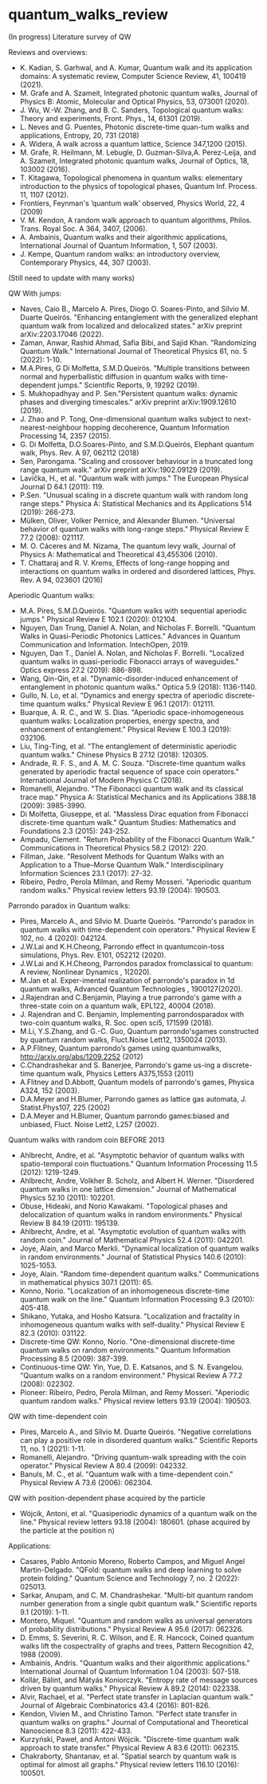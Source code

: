 # quantum_walks_review
(In progress) Literature survey of QW


Reviews and overviews:
* K. Kadian, S. Garhwal, and A. Kumar, Quantum walk and its application domains:  A systematic review, Computer Science Review, 41, 100419 (2021).
* M. Grafe and A. Szameit, Integrated photonic quantum walks, Journal of Physics B: Atomic, Molecular and Optical Physics, 53, 073001 (2020).
* J.  Wu,  W.-W.  Zhang,  and  B.  C.  Sanders,  Topological quantum walks:  Theory  and experiments, Front. Phys., 14, 61301 (2019).
* L. Neves and G. Puentes, Photonic discrete-time quan-tum walks and applications, Entropy, 20, 731 (2018)
* A. Widera, A walk across a quantum lattice, Science 347,1200 (2015).
* M. Grafe,  R. Heilmann,  M. Lebugle,  D. Guzman-Silva,A.  Perez-Leija,  and  A.  Szameit,  Integrated  photonic quantum walks, Journal of Optics, 18, 103002 (2016).
* T. Kitagawa, Topological phenomena in quantum walks: elementary  introduction  to  the  physics  of  topological phases, Quantum Inf. Process. 11, 1107 (2012).
* Frontiers, Feynman's ’quantum walk’ observed, Physics World, 22, 4 (2009)
* V.  M.  Kendon,  A  random  walk  approach  to  quantum algorithms, Philos. Trans. Royal Soc. A 364, 3407, (2006).
* A. Ambainis, Quantum walks and their algorithmic applications,  International  Journal  of  Quantum  Information, 1, 507 (2003).
* J.  Kempe,  Quantum  random  walks:   an  introductory overview, Contemporary Physics, 44, 307 (2003).



(Still need to update with many works)



QW With jumps:
* Naves, Caio B., Marcelo A. Pires, Diogo O. Soares-Pinto, and Sílvio M. Duarte Queirós. "Enhancing entanglement with the generalized elephant quantum walk from localized and delocalized states." arXiv preprint arXiv:2203.17046 (2022).
* Zaman, Anwar, Rashid Ahmad, Safia Bibi, and Sajid Khan. "Randomizing Quantum Walk." International Journal of Theoretical Physics 61, no. 5 (2022): 1-10.
* M.A.Pires, G Di Molfetta, S.M.D.Queirós. "Multiple transitions between normal and hyperballistic diffusion in quantum walks with time-dependent jumps." Scientific Reports, 9, 19292 (2019).
* S. Mukhopadhyay and P. Sen."Persistent quantum walks: dynamic phases and diverging timescales." arXiv preprint arXiv:1909.12610 (2019).
* J. Zhao and P. Tong, One-dimensional quantum walks subject to next-nearest-neighbour hopping decoherence,
Quantum Information Processing 14, 2357 (2015).
* G. Di Molfetta, D.O.Soares-Pinto, and S.M.D.Queirós, Elephant quantum walk, Phys. Rev. A 97, 062112 (2018)
* Sen, Parongama. "Scaling and crossover behaviour in a truncated long range quantum walk." arXiv preprint arXiv:1902.09129 (2019).
* Lavička, H., et al. "Quantum walk with jumps." The European Physical Journal D 64.1 (2011): 119.
* P.Sen. "Unusual scaling in a discrete quantum walk with random long range steps." Physica A: Statistical Mechanics and its Applications 514 (2019): 266-273.
* Mülken, Oliver, Volker Pernice, and Alexander Blumen. "Universal behavior of quantum walks with long-range steps." Physical Review E 77.2 (2008): 021117.
* M. O. Cáceres and M. Nizama, The quantum levy walk, Journal of Physics A: Mathematical and Theoretical 43,455306 (2010).
* T. Chattaraj and R. V. Krems, Effects of long-range hopping and interactions on quantum walks in ordered and
disordered lattices, Phys. Rev. A 94, 023601 (2016)



Aperiodic Quantum walks:
* M.A. Pires, S.M.D.Queirós. "Quantum walks with sequential aperiodic jumps." Physical Review E 102.1 (2020): 012104.
* Nguyen, Dan Trung, Daniel A. Nolan, and Nicholas F. Borrelli. "Quantum Walks in Quasi-Periodic Photonics Lattices." Advances in Quantum Communication and Information. IntechOpen, 2019.
* Nguyen, Dan T., Daniel A. Nolan, and Nicholas F. Borrelli. "Localized quantum walks in quasi-periodic Fibonacci arrays of waveguides." Optics express 27.2 (2019): 886-898.
* Wang, Qin-Qin, et al. "Dynamic-disorder-induced enhancement of entanglement in photonic quantum walks." Optica 5.9 (2018): 1136-1140.
* Gullo, N. Lo, et al. "Dynamics and energy spectra of aperiodic discrete-time quantum walks." Physical Review E 96.1 (2017): 012111.
* Buarque, A. R. C., and W. S. Dias. "Aperiodic space-inhomogeneous quantum walks: Localization properties, energy spectra, and enhancement of entanglement." Physical Review E 100.3 (2019): 032106.
* Liu, Ting-Ting, et al. "The entanglement of deterministic aperiodic quantum walks." Chinese Physics B 27.12 (2018): 120305.
* Andrade, R. F. S., and A. M. C. Souza. "Discrete-time quantum walks generated by aperiodic fractal sequence of space coin operators." International Journal of Modern Physics C (2018).
* Romanelli, Alejandro. "The Fibonacci quantum walk and its classical trace map." Physica A: Statistical Mechanics and its Applications 388.18 (2009): 3985-3990.
* Di Molfetta, Giuseppe, et al. "Massless Dirac equation from Fibonacci discrete-time quantum walk." Quantum Studies: Mathematics and Foundations 2.3 (2015): 243-252.
* Ampadu, Clement. "Return Probability of the Fibonacci Quantum Walk." Communications in Theoretical Physics 58.2 (2012): 220.
* Fillman, Jake. "Resolvent Methods for Quantum Walks with an Application to a Thue–Morse Quantum Walk." Interdisciplinary Information Sciences 23.1 (2017): 27-32.
* Ribeiro, Pedro, Perola Milman, and Remy Mosseri. "Aperiodic quantum random walks." Physical review letters 93.19 (2004): 190503.


Parrondo paradox in Quantum walks:
* Pires, Marcelo A., and Sílvio M. Duarte Queirós. "Parrondo's paradox in quantum walks with time-dependent coin operators." Physical Review E 102, no. 4 (2020): 042124.
* J.W.Lai and K.H.Cheong, Parrondo effect in quantumcoin-toss simulations, Phys. Rev. E101, 052212 (2020).
* J.W.Lai and K.H.Cheong, Parrondos  paradox  fromclassical to quantum:  A review, Nonlinear Dynamics , 1(2020).
* M.Jan et al. Exper-imental  realization  of  parrondo's  paradox  in  1d  quantum walks, Advanced Quantum Technologies , 1900127(2020).
* J.Rajendran and C.Benjamin, Playing a true parrondo's game with a three-state coin on a quantum walk, EPL122, 40004 (2018).
* J. Rajendran and C. Benjamin, Implementing parrondosparadox with two-coin quantum walks, R. Soc. open sci5, 171599 (2018).
* M.Li, Y.S.Zhang, and G.-C. Guo, Quantum parrondo'sgames  constructed  by  quantum  random  walks,  Fluct.Noise Lett12, 1350024 (2013).
* A.P.Flitney, Quantum parrondo’s games using quantumwalks, http://arxiv.org/abs/1209.2252  (2012)
* C.Chandrashekar and S. Banerjee, Parrondo's game us-ing a discrete-time quantum walk, Physics Letters A375,1553 (2011)
* A.Flitney  and  D.Abbott,  Quantum  models  of  parrondo's games, Physica A324, 152 (2003).
* D.A.Meyer and H.Blumer, Parrondo games as lattice gas automata, J. Statist.Phys107, 225 (2002)
* D.A.Meyer and H.Blumer, Quantum parrondo games:biased and unbiased, Fluct. Noise Lett2, L257 (2002).


Quantum walks with random coin BEFORE 2013
* Ahlbrecht, Andre, et al. "Asymptotic behavior of quantum walks with spatio-temporal coin fluctuations." Quantum Information Processing 11.5 (2012): 1219-1249.
* Ahlbrecht, Andre, Volkher B. Scholz, and Albert H. Werner. "Disordered quantum walks in one lattice dimension." Journal of Mathematical Physics 52.10 (2011): 102201.
* Obuse, Hideaki, and Norio Kawakami. "Topological phases and delocalization of quantum walks in random environments." Physical Review B 84.19 (2011): 195139.
* Ahlbrecht, Andre, et al. "Asymptotic evolution of quantum walks with random coin." Journal of Mathematical Physics 52.4 (2011): 042201.
* Joye, Alain, and Marco Merkli. "Dynamical localization of quantum walks in random environments." Journal of Statistical Physics 140.6 (2010): 1025-1053.
* Joye, Alain. "Random time-dependent quantum walks." Communications in mathematical physics 307.1 (2011): 65.
* Konno, Norio. "Localization of an inhomogeneous discrete-time quantum walk on the line." Quantum Information Processing 9.3 (2010): 405-418.
* Shikano, Yutaka, and Hosho Katsura. "Localization and fractality in inhomogeneous quantum walks with self-duality." Physical Review E 82.3 (2010): 031122.
* Discrete-time QW: Konno, Norio. "One-dimensional discrete-time quantum walks on random environments." Quantum Information Processing 8.5 (2009): 387-399.
* Continuous-time QW: Yin, Yue, D. E. Katsanos, and S. N. Evangelou. "Quantum walks on a random environment." Physical Review A 77.2 (2008): 022302. 
* Pioneer: Ribeiro, Pedro, Perola Milman, and Remy Mosseri. "Aperiodic quantum random walks." Physical review letters 93.19 (2004): 190503.


QW with time-dependent coin 
* Pires, Marcelo A., and Sílvio M. Duarte Queirós. "Negative correlations can play a positive role in disordered quantum walks." Scientific Reports 11, no. 1 (2021): 1-11.
* Romanelli, Alejandro. "Driving quantum-walk spreading with the coin operator." Physical Review A 80.4 (2009): 042332.
* Banuls, M. C., et al. "Quantum walk with a time-dependent coin." Physical Review A 73.6 (2006): 062304.


QW with position-dependent phase acquired by the particle
* Wójcik, Antoni, et al. "Quasiperiodic dynamics of a quantum walk on the line." Physical review letters 93.18 (2004): 180601.
(phase acquired by the particle at the position n)

Applications:
* Casares, Pablo Antonio Moreno, Roberto Campos, and Miguel Angel Martin-Delgado. "QFold: quantum walks and deep learning to solve protein folding." Quantum Science and Technology 7, no. 2 (2022): 025013.
* Sarkar, Anupam, and C. M. Chandrashekar. "Multi-bit quantum random number generation from a single qubit quantum walk." Scientific reports 9.1 (2019): 1-11.
* Montero, Miquel. "Quantum and random walks as universal generators of probability distributions." Physical Review A 95.6 (2017): 062326.
* D. Emms, S. Severini, R. C. Wilson, and E. R. Hancock, Coined quantum walks lift the cospectrality of graphs
and trees, Pattern Recognition 42, 1988 (2009).
* Ambainis, Andris. "Quantum walks and their algorithmic applications." International Journal of Quantum Information 1.04 (2003): 507-518.
* Kollár, Bálint, and Mátyás Koniorczyk. "Entropy rate of message sources driven by quantum walks." Physical Review A 89.2 (2014): 022338.
* Alvir, Rachael, et al. "Perfect state transfer in Laplacian quantum walk." Journal of Algebraic Combinatorics 43.4 (2016): 801-826.
* Kendon, Vivien M., and Christino Tamon. "Perfect state transfer in quantum walks on graphs." Journal of Computational and Theoretical Nanoscience 8.3 (2011): 422-433.
* Kurzyński, Paweł, and Antoni Wójcik. "Discrete-time quantum walk approach to state transfer." Physical Review A 83.6 (2011): 062315.
* Chakraborty, Shantanav, et al. "Spatial search by quantum walk is optimal for almost all graphs." Physical review letters 116.10 (2016): 100501.
